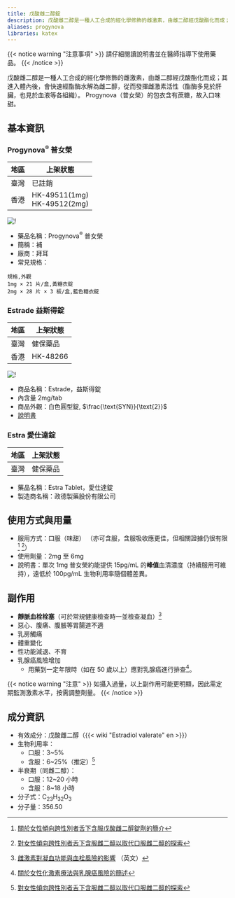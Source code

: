 ```yaml
---
title: 戊酸雌二醇錠
description: 戊酸雌二醇是一種人工合成的經化學修飾的雌激素，由雌二醇經戊酸酯化而成；在體內快速水解為雌二醇。
aliases: progynova
libraries: katex
---
```


{{< notice warning "注意事項" >}}
請仔細閱讀說明書並在醫師指導下使用藥品。
{{< /notice >}}

戊酸雌二醇是一種人工合成的經化學修飾的雌激素，由雌二醇經戊酸酯化而成；其進入體內後，會快速經酯酶水解為雌二醇，從而發揮雌激素活性（酯酶多見於肝臟，也見於血液等各組織）。
Progynova（普女榮）的包衣含有蔗糖，故入口味甜。

## 基本資訊

### Progynova<sup>&reg;</sup> 普女榮

| 地區 | 上架狀態                       |
| ---- | ------------------------------ |
| 臺灣 | 已註銷                         |
| 香港 | HK-49511(1mg)<br>HK-49512(2mg) |

![!](/images/medicine/estradiol-valerate/progynova-th.png)

- 藥品名稱：Progynova<sup>&reg;</sup> 普女榮
- 簡稱：補
- 廠商：拜耳
- 常見規格：

```csv
規格,外觀
1mg × 21 片/盒,黃糖衣錠
2mg × 28 片 × 3 板/盒,藍色糖衣錠
```

### Estrade 益斯得錠

| 地區 | 上架狀態 |
| ---- | -------- |
| 臺灣 | 健保藥品 |
| 香港 | HK-48266 |

![!](/images/medicine/estradiol-valerate/estrace-tw.jpg)

- 商品名稱：Estrade，益斯得錠
- 內含量 2mg/tab
- 商品外觀：白色圓型錠, $\frac{\text{SYN}}{\text{2}}$
- [說明書](https://www1.ndmctsgh.edu.tw/pharm/pic/medinsert/005EST02.pdf)

### Estra 愛仕達錠

| 地區 | 上架狀態 |
| ---- | -------- |
| 臺灣 | 健保藥品 |

- 藥品名稱：Estra Tablet，愛仕達錠
- 製造商名稱：政德製藥股份有限公司

## 使用方式與用量

- 服用方式：口服（味甜）
  （亦可含服，含服吸收應更佳，但相關證據仍很有限[^1] [^3]）
- 使用劑量：2mg 至 6mg
- 說明書：單次 1mg 普女榮約能提供 15pg/mL 的**峰值**血清濃度（持續服用可維持），遠低於 100pg/mL
  生物利用率隨個體差異。

## 副作用

- **靜脈血栓栓塞**（可於常規健康檢查時一並檢查凝血）[^4]
- 惡心、腹痛、腹脹等胃腸道不適
- 乳房觸痛
- 體重變化
- 性功能減退、不育
- 乳腺癌風險增加
  - 用藥到一定年限時（如在 50 歲以上）應對乳腺癌進行排查[^2]。

{{< notice warning "注意" >}}
如攝入過量，以上副作用可能更明顯，因此需定期監測激素水平，按需調整劑量。
{{< /notice >}}

## 成分資訊

- 有效成分：戊酸雌二醇（{{< wiki "Estradiol valerate" en >}}）
- 生物利用率：
  - 口服：3~5%
  - 含服：6~25%（推定）[^3]
- 半衰期（同雌二醇）：
  - 口服：12~20 小時
  - 含服：8~18 小時
- 分子式：C<sub>23</sub>H<sub>32</sub>O<sub>3</sub>
- 分子量：356.50

[^1]: [關於女性傾向跨性別者舌下含服戊酸雌二醇錠劑的簡介](https://tfsci.mtf.wiki/zh-tw/articles/sublingual-ev/)
[^2]: [關於女性化激素療法與乳腺癌風險的簡述](https://tfsci.mtf.wiki/zh-tw/articles/breast-cancer/)
[^3]: [對女性傾向跨性別者舌下含服雌二醇以取代口服雌二醇的探索](https://tfsci.mtf.wiki/zh-tw/articles/sublingual-e2-transfem/)
[^4]: [雌激素對凝血功能與血栓風險的影響](https://transfemscience.org/articles/estrogens-blood-clots/) （英文）
